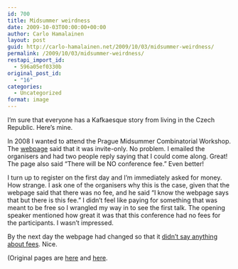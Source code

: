 ```yaml
---
id: 700
title: Midsummer weirdness
date: 2009-10-03T00:00:00+00:00
author: Carlo Hamalainen
layout: post
guid: http://carlo-hamalainen.net/2009/10/03/midsummer-weirdness/
permalink: /2009/10/03/midsummer-weirdness/
restapi_import_id:
  - 596a05ef0330b
original_post_id:
  - "16"
categories:
  - Uncategorized
format: image
---
```

I&#8217;m sure that everyone has a Kafkaesque story from living in the Czech Republic. Here&#8217;s mine. 

In 2008 I wanted to attend the Prague Midsummer Combinatorial Workshop. The [webpage](/stuff/midsummer/work13.html) said that it was invite-only. No problem. I emailed the organisers and had two people reply saying that I could come along. Great! The page also said &#8220;There will be NO conference fee.&#8221; Even better! 

I turn up to register on the first day and I&#8217;m immediately asked for money. How strange. I ask one of the organisers why this is the case, given that the webpage said that there was no fee, and he said &#8220;I know the webpage says that but there is this fee.&#8221; I didn&#8217;t feel like paying for something that was meant to be free so I wrangled my way in to see the first talk. The opening speaker mentioned how great it was that this conference had no fees for the participants. I wasn&#8217;t impressed. 

By the next day the webpage had changed so that it [didn&#8217;t say anything about fees](/stuff/midsummer/work14.html). Nice. 

(Original pages are [here](http://kam.mff.cuni.cz/workshops/work13.html) and [here](http://kam.mff.cuni.cz/workshops/work14.html).